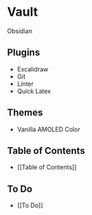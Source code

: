 # Vault

Obsidian
## Plugins
* Excalidraw
* Git
* Linter
* Quick Latex
## Themes
* Vanilla AMOLED Color
## Table of Contents
* [[Table of Contents]]

## To Do
* [[To Do]]